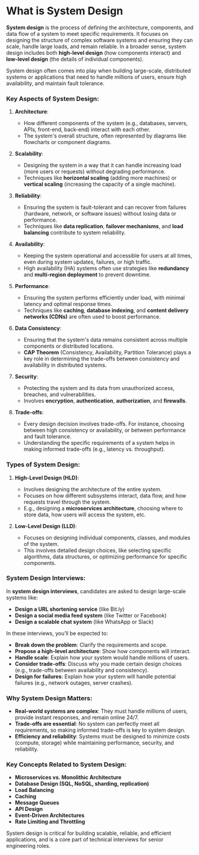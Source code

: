 # What is System Design

**System design** is the process of defining the architecture, components, and data flow of a system to meet specific requirements. It focuses on designing the structure of complex software systems and ensuring they can scale, handle large loads, and remain reliable. In a broader sense, system design includes both **high-level design** (how components interact) and **low-level design** (the details of individual components).

System design often comes into play when building large-scale, distributed systems or applications that need to handle millions of users, ensure high availability, and maintain fault tolerance.

### Key Aspects of System Design:
1. **Architecture**:
   - How different components of the system (e.g., databases, servers, APIs, front-end, back-end) interact with each other.
   - The system's overall structure, often represented by diagrams like flowcharts or component diagrams.

2. **Scalability**:
   - Designing the system in a way that it can handle increasing load (more users or requests) without degrading performance.
   - Techniques like **horizontal scaling** (adding more machines) or **vertical scaling** (increasing the capacity of a single machine).

3. **Reliability**:
   - Ensuring the system is fault-tolerant and can recover from failures (hardware, network, or software issues) without losing data or performance.
   - Techniques like **data replication**, **failover mechanisms**, and **load balancing** contribute to system reliability.

4. **Availability**:
   - Keeping the system operational and accessible for users at all times, even during system updates, failures, or high traffic.
   - High availability (HA) systems often use strategies like **redundancy** and **multi-region deployment** to prevent downtime.

5. **Performance**:
   - Ensuring the system performs efficiently under load, with minimal latency and optimal response times.
   - Techniques like **caching**, **database indexing**, and **content delivery networks (CDNs)** are often used to boost performance.

6. **Data Consistency**:
   - Ensuring that the system's data remains consistent across multiple components or distributed locations.
   - **CAP Theorem** (Consistency, Availability, Partition Tolerance) plays a key role in determining the trade-offs between consistency and availability in distributed systems.

7. **Security**:
   - Protecting the system and its data from unauthorized access, breaches, and vulnerabilities.
   - Involves **encryption**, **authentication**, **authorization**, and **firewalls**.

8. **Trade-offs**:
   - Every design decision involves trade-offs. For instance, choosing between high consistency or availability, or between performance and fault tolerance.
   - Understanding the specific requirements of a system helps in making informed trade-offs (e.g., latency vs. throughput).

### Types of System Design:
1. **High-Level Design (HLD)**:
   - Involves designing the architecture of the entire system.
   - Focuses on how different subsystems interact, data flow, and how requests travel through the system.
   - E.g., designing a **microservices architecture**, choosing where to store data, how users will access the system, etc.

2. **Low-Level Design (LLD)**:
   - Focuses on designing individual components, classes, and modules of the system.
   - This involves detailed design choices, like selecting specific algorithms, data structures, or optimizing performance for specific components.

### System Design Interviews:
In **system design interviews**, candidates are asked to design large-scale systems like:
- **Design a URL shortening service** (like Bit.ly)
- **Design a social media feed system** (like Twitter or Facebook)
- **Design a scalable chat system** (like WhatsApp or Slack)

In these interviews, you’ll be expected to:
- **Break down the problem**: Clarify the requirements and scope.
- **Propose a high-level architecture**: Show how components will interact.
- **Handle scale**: Explain how your system would handle millions of users.
- **Consider trade-offs**: Discuss why you made certain design choices (e.g., trade-offs between availability and consistency).
- **Design for failures**: Explain how your system will handle potential failures (e.g., network outages, server crashes).

### Why System Design Matters:
- **Real-world systems are complex**: They must handle millions of users, provide instant responses, and remain online 24/7.
- **Trade-offs are essential**: No system can perfectly meet all requirements, so making informed trade-offs is key to system design.
- **Efficiency and reliability**: Systems must be designed to minimize costs (compute, storage) while maintaining performance, security, and reliability.

### Key Concepts Related to System Design:
- **Microservices vs. Monolithic Architecture**
- **Database Design (SQL, NoSQL, sharding, replication)**
- **Load Balancing**
- **Caching**
- **Message Queues**
- **API Design**
- **Event-Driven Architectures**
- **Rate Limiting and Throttling**

System design is critical for building scalable, reliable, and efficient applications, and is a core part of technical interviews for senior engineering roles.